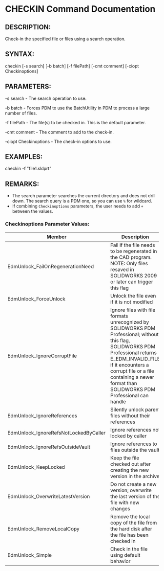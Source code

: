 # CHECKIN Command Documentation

## DESCRIPTION:
Check-in the specified file or files using a search operation.

## SYNTAX:
checkin [-s search] [-b batch] [-f filePath] [-cmt comment] [-ciopt Checkinoptions]

## PARAMETERS:
-s search - The search operation to use.

-b batch - Forces PDM to use the BatchUtility in PDM to process a large number of files.

-f filePath - The file(s) to be checked in. This is the default parameter.

-cmt comment - The comment to add to the check-in.

-ciopt Checkinoptions - The check-in options to use.

## EXAMPLES:
checkin -f "file1.sldprt"

## REMARKS:
- The search parameter searches the current directory and does not drill down. The search query is a PDM one, so you can use `%` for wildcard.
- If combining `Checkinoptions` parameters, the user needs to add `+` between the values.

### Checkinoptions Parameter Values:

| Member                                    | Description                                                                                                      |
|-------------------------------------------|------------------------------------------------------------------------------------------------------------------|
| EdmUnlock_FailOnRegenerationNeed          | Fail if the file needs to be regenerated in the CAD program. NOTE: Only files resaved in SOLIDWORKS 2009 or later can trigger this flag |
| EdmUnlock_ForceUnlock                     | Unlock the file even if it is not modified                                                                       |
| EdmUnlock_IgnoreCorruptFile               | Ignore files with file formats unrecognized by SOLIDWORKS PDM Professional; without this flag, SOLIDWORKS PDM Professional returns E_EDM_INVALID_FILE if it encounters a corrupt file or a file containing a newer format than SOLIDWORKS PDM Professional can handle |
| EdmUnlock_IgnoreReferences                | Silently unlock parent files without their references                                                            |
| EdmUnlock_IgnoreRefsNotLockedByCaller     | Ignore references not locked by caller                                                                           |
| EdmUnlock_IgnoreRefsOutsideVault          | Ignore references to files outside the vault                                                                     |
| EdmUnlock_KeepLocked                      | Keep the file checked out after creating the new version in the archive                                          |
| EdmUnlock_OverwriteLatestVersion          | Do not create a new version; overwrite the last version of the file with new changes                             |
| EdmUnlock_RemoveLocalCopy                 | Remove the local copy of the file from the hard disk after the file has been checked in                          |
| EdmUnlock_Simple                          | Check in the file using default behavior                                                                         |